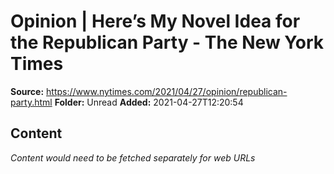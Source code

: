 # Opinion | Here’s My Novel Idea for the Republican Party - The New York Times

**Source:** https://www.nytimes.com/2021/04/27/opinion/republican-party.html
**Folder:** Unread
**Added:** 2021-04-27T12:20:54




## Content
*Content would need to be fetched separately for web URLs*
